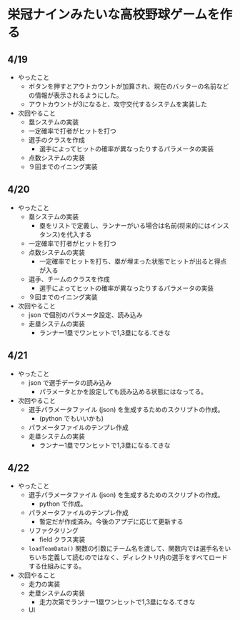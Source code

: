 # 栄冠ナインみたいな高校野球ゲームを作る
## 4/19
- やったこと
    - ボタンを押すとアウトカウントが加算され、現在のバッターの名前などの情報が表示されるようにした。
    - アウトカウントが3になると、攻守交代するシステムを実装した
- 次回やること
    - 塁システムの実装
    - 一定確率で打者がヒットを打つ
    - 選手のクラスを作成
        - 選手によってヒットの確率が異なったりするパラメータの実装
    - 点数システムの実装
    - ９回までのイニング実装

## 4/20
- やったこと
    - 塁システムの実装
        - 塁をリストで定義し、ランナーがいる場合は名前(将来的にはインスタンス)を代入する
    - 一定確率で打者がヒットを打つ
    - 点数システムの実装
        - 一定確率でヒットを打ち、塁が埋まった状態でヒットが出ると得点が入る
    - 選手、チームのクラスを作成
        - 選手によってヒットの確率が異なったりするパラメータの実装
    - ９回までのイニング実装
- 次回やること
    - json で個別のパラメータ設定、読み込み
    - 走塁システムの実装
        - ランナー1塁でワンヒットで1,3塁になる.てきな

## 4/21
- やったこと
    - json で選手データの読み込み
        - パラメータとかを設定しても読み込める状態にはなってる。
- 次回やること
    - 選手パラメータファイル (json) を生成するためのスクリプトの作成。
        - (python でもいいかも)
    - パラメータファイルのテンプレ作成
    - 走塁システムの実装
        - ランナー1塁でワンヒットで1,3塁になる.てきな

## 4/22
- やったこと
    - 選手パラメータファイル (json) を生成するためのスクリプトの作成。
        - python で作成。
    - パラメータファイルのテンプレ作成
        - 暫定だが作成済み。今後のアプデに応じて更新する
    - リファクタリング
        - field クラス実装
    - `loadTeamData()` 関数の引数にチーム名を渡して、関数内では選手名をいちいち定義して読むのではなく、ディレクトリ内の選手をすべてロードする仕組みにする。
- 次回やること
    - 走力の実装
    - 走塁システムの実装
        - 走力次第でランナー1塁ワンヒットで1,3塁になる.てきな
    - UI